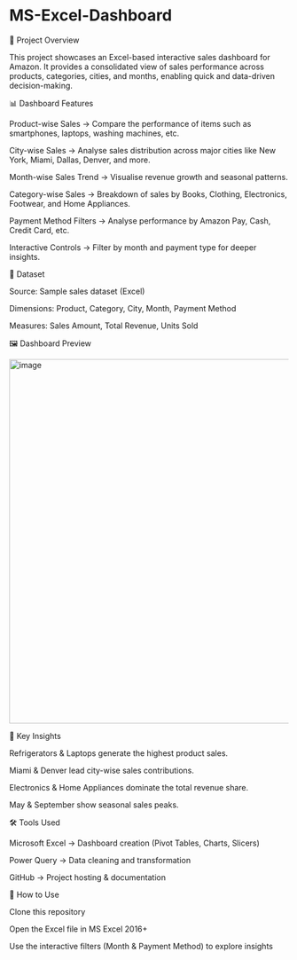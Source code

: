 # MS-Excel-Dashboard

📌 Project Overview

This project showcases an Excel-based interactive sales dashboard for Amazon.
It provides a consolidated view of sales performance across products, categories, cities, and months, enabling quick and data-driven decision-making.

📊 Dashboard Features

Product-wise Sales → Compare the performance of items such as smartphones, laptops, washing machines, etc.

City-wise Sales → Analyse sales distribution across major cities like New York, Miami, Dallas, Denver, and more.

Month-wise Sales Trend → Visualise revenue growth and seasonal patterns.

Category-wise Sales → Breakdown of sales by Books, Clothing, Electronics, Footwear, and Home Appliances.

Payment Method Filters → Analyse performance by Amazon Pay, Cash, Credit Card, etc.

Interactive Controls → Filter by month and payment type for deeper insights.

📂 Dataset

Source: Sample sales dataset (Excel)

Dimensions: Product, Category, City, Month, Payment Method

Measures: Sales Amount, Total Revenue, Units Sold

🖼️ Dashboard Preview

<img width="1703" height="657" alt="image" src="https://github.com/user-attachments/assets/0a6a88e4-e433-4bd4-8314-8b0771bb96a1" />



🎯 Key Insights

Refrigerators & Laptops generate the highest product sales.

Miami & Denver lead city-wise sales contributions.

Electronics & Home Appliances dominate the total revenue share.

May & September show seasonal sales peaks.

🛠️ Tools Used

Microsoft Excel → Dashboard creation (Pivot Tables, Charts, Slicers)

Power Query → Data cleaning and transformation

GitHub → Project hosting & documentation

🚀 How to Use

Clone this repository

Open the Excel file in MS Excel 2016+

Use the interactive filters (Month & Payment Method) to explore insights
